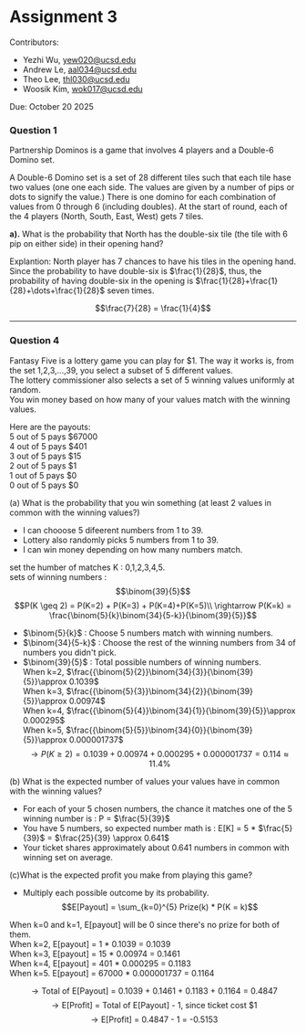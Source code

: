 # Assignment 3

Contributors:
- Yezhi Wu, yew020@ucsd.edu
- Andrew Le, aal034@ucsd.edu
- Theo Lee, thl030@ucsd.edu
- Woosik Kim, wok017@ucsd.edu

Due: October 20 2025

### Question 1
Partnership Dominos is a game that involves 4 players and a Double-6 Domino set.

A Double-6 Domino set is a set of 28 different tiles such that each tile hase two values (one one each side. The values are given by a number of pips or dots to signify the value.) There is one domino for each combination of values from 0 through 6 (including doubles). At the start of round, each of the 4 players (North, South, East, West) gets 7 tiles.

**a).** What is the probability that North has the double-six tile (the tile with 6 pip on either side) in their opening hand?

Explantion: North player has 7 chances to have his tiles in the opening hand. Since the probability to have double-six is $\frac{1}{28}$, thus, the probability of having double-six in the opening is $\frac{1}{28}+\frac{1}{28}+\dots+\frac{1}{28}$ seven times.

$$\frac{7}{28} = \frac{1}{4}$$

---


### Question 4
Fantasy Five is a lottery game you can play for $1. The way it works is, from the set 1,2,3,...,39, you
select a subset of 5 different values.\
The lottery commissioner also selects a set of 5 winning values uniformly at random.\
You win money based on how many of your values match with the winning values.

Here are the payouts:\
5 out of 5 pays $67000\
4 out of 5 pays $401\
3 out of 5 pays $15\
2 out of 5 pays $1\
1 out of 5 pays $0\
0 out of 5 pays $0

(a) What is the probability that you win something (at least 2 values in common with the winning values?)

* I can chooose 5 difeerent numbers from 1 to 39.
* Lottery also randomly picks 5 numbers from 1 to 39.
* I can win money depending on how many numbers match.

set the humber of matches K : 0,1,2,3,4,5.\
sets of winning numbers : $$\binom{39}{5}$$
$$P(K \geq 2) =  P(K=2) + P(K=3) + P(K=4)+P(K=5)\\
\rightarrow P(K=k) = \frac{\binom{5}{k}\binom{34}{5-k}}{\binom{39}{5}}$$
* $\binom{5}{k}$ : Choose 5 numbers match with winning numbers.
* $\binom{34}{5-k}$ : Choose the rest of the winning numbers from 34 of numbers you didn't pick.
* $\binom{39}{5}$ : Total possible numbers of winning numbers.\
When k=2, $\frac{{\binom{5}{2}}\binom{34}{3}}{\binom{39}{5}}\approx 0.1039$\
When k=3, $\frac{{\binom{5}{3}}\binom{34}{2}}{\binom{39}{5}}\approx 0.00974$\
When k=4, $\frac{{\binom{5}{4}}\binom{34}{1}}{\binom{39}{5}}\approx 0.000295$\
When k=5, $\frac{{\binom{5}{5}}\binom{34}{0}}{\binom{39}{5}}\approx 0.000001737$
$$\rightarrow P(K\geq2) = 0.1039 + 0.00974 + 0.000295 + 0.000001737 = 0.114 \approx 11.4\%$$


(b) What is the expected number of values your values have in common with the winning values?

* For each of your 5 chosen numbers, the chance it matches one of the 5 winning number is : P = $\frac{5}{39}$
* You have 5 numbers, so expected number math is : E[K] = 5 * $\frac{5}{39}$ = $\frac{25}{39} \approx 0.641$
* Your ticket shares approximately about 0.641 numbers in common with winning set on average.


(c)What is the expected profit you make from playing this game?

* Multiply each possible outcome by its probability.
$$E[Payout] = \sum_{k=0}^{5} Prize(k) * P(K = k)$$

When k=0 and k=1, E[payout] will be 0 since there's no prize for both of them.\
When k=2, E[payout] = 1 * 0.1039 = 0.1039\
When k=3, E[payout] = 15 * 0.00974 = 0.1461\
When k=4, E[payout] = 401 * 0.000295 = 0.1183\
When k=5. E[payout] = 67000 * 0.000001737 = 0.1164

$$\rightarrow \text{Total of E[Payout] = 0.1039 + 0.1461 + 0.1183 + 0.1164 = 0.4847}$$
$$\rightarrow \text{E[Profit] = Total of E[Payout] - 1,  since ticket cost \$1}$$
$$\rightarrow \text{E[Profit] = 0.4847 - 1 = -0.5153}$$